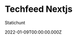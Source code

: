 ---
title: Techfeed Nextjs
github: https://github.com/statichunt/techfeed-nextjs
demo: https://techfeed-nextjs.netlify.app/
date: 2022-01-09T00:00:00.000Z
author: Statichunt
author_link: https://statichunt.com/
author_twitter: heyStatichunt
ssg:
  - Next
cms: null
css:
  - Tailwind
category:
  - Blog
description: >-
  Techfeed Nextjs theme comes with a clean design that draws viewers’ attention
  to the content.  The theme doesn’t distract you with overwhelming effects or
  any unwanted distractions. You will get all the features in one place that is
  super easy to understand. This lightweight and ultra-fast theme features
  impressive typography and spacing to make it reader-friendly. Therefore, users
  can happily start their blogging journey with the best writing and reading
  experience.
draft: true
publish_date: '2021-10-28T05:27:58Z'
update_date: '2022-03-29T04:35:24Z'
github_star: 2
github_fork: 0
---